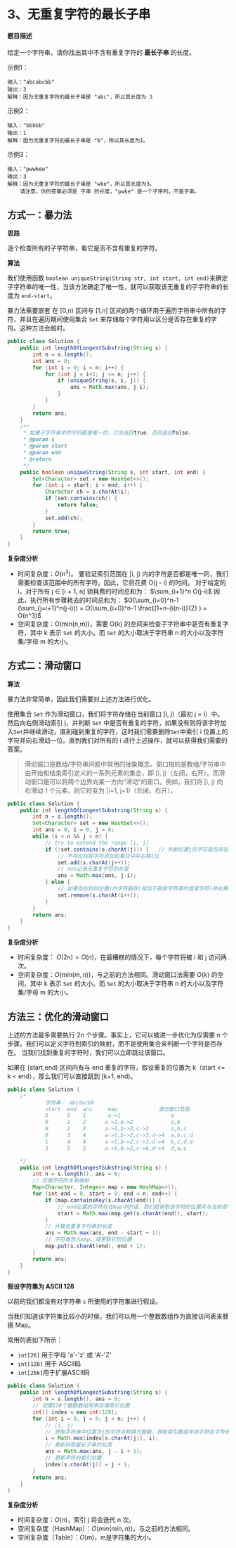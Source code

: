 # 3、无重复字符的最长子串

#### 题目描述

给定一个字符串，请你找出其中不含有重复字符的 **最长子串** 的长度。

示例1：

```shell
输入："abcabcbb"
输出：3
解释：因为无重复字符的最长子串是 "abc"，所以其长度为 3
```

示例2：

```shell
输入："bbbbb"
输出：1
解释：因为无重复字符的最长子串是 "b"，所以其长度为1。
```

示例3：

```shell
输入："pwwkew"
输出：3
解释：因为无重复字符的最长子串是 "wke"，所以其长度为3。
	请注意，你的答案必须是 子串 的长度，"pwke" 是一个子序列，不是子串。
```

## 方式一：暴力法

**思路**

逐个检查所有的子字符串，看它是否不含有重复的字符。

**算法**

我们使用函数 `boolean uniqueString(String str, int start, int end)`来确定子字符串的唯一性，当该方法确定了唯一性，就可以获取该无重复的子字符串的长度为 `end-start`。

暴力法需要嵌套 在 [0,n) 区间与 [1,n] 区间的两个循环用于遍历字符串中所有的字符，并且在遍历期间使用集合 `Set` 来存储每个字符用以区分是否存在重复的字符。这种方法会超时。

```java
public class Solution {
    public int lengthOfLongestSubstring(String s) {
        int n = s.length();
        int ans = 0;
        for (int i = 0; i < n; i++) {
            for (int j = i+1; j <= n; j++) {
                if (uniqueString(s, i, j)) {
                    ans = Math.max(ans, j-i);
                }
            }
        }
        return ans;
    }
    /**
     * 如果子字符串中的字符都是唯一的，它会返回true，否则返回false。
     * @param s
     * @param start
     * @param end
     * @return
     */
    public boolean uniqueString(String s, int start, int end) {
        Set<Character> set = new HashSet<>();
        for (int i = start; i < end; i++) {
            Character ch = s.charAt(i);
            if (set.contains(ch)) {
                return false;
            }
            set.add(ch);
        }
        return true;
    }
}
```

**复杂度分析**  

- 时间复杂度：$O(n^3)$。
  要验证索引范围在 [i, j) 内的字符是否都是唯一的，我们需要检查该范围中的所有字符。因此，它将花费 O(j - i) 的时间。
  对于给定的 i，对于所有 j ∈ [i + 1, n] 锁耗费的时间总和为：
  $\sum_{i+1}^n O(j-i)$
  因此，执行所有步骤耗去的时间总和为：
  $O(\sum_{i=0}^n-1 (\sum_{j=i+1}^n(j-i))) = O(\sum_{i=0}^n-1 \frac{(1+n-i)(n-i)}{2} ) = O(n^3)$
- 空间复杂度：O(min(n,m))，需要 O(k) 的空间来检查子字符串中是否有重复字符，其中 k 表示 `Set` 的大小。而 `Set` 的大小取决于字符串 n 的大小以及字符集/字母 m 的大小。


## 方式二：滑动窗口

**算法**  

暴力法非常简单，因此我们需要对上述方法进行优化。

使用集合 `Set` 作为滑动窗口，我们将字符存储在当前窗口 [i, j)（最初 j = i）中。然后向右侧滑动索引 j，并判断 `Set` 中是否有重复的字符，如果没有则将该字符加入`Set`并继续滑动，直到碰到重复的字符，这时我们需要删除`Set`中索引 i 位置上的字符并向右滑动一位。直到我们对所有的 i 进行上述操作，就可以获得我们需要的答案。

> 滑动窗口是数组/字符串问题中常用的抽象概念。窗口指的是数组/字符串中由开始和结束索引定义的一系列元素的集合，即 [i, j)（左闭，右开）。而滑动窗口是可以将两个边界向某一方向“滑动”的窗口。例如，我们将 [i, j) 向右滑动 1 个元素，则它将变为 [i+1, j+1)（左闭，右开）。


```java
public class Solution {
    public int lengthOfLongestSubstring(String s) {
        int n = s.length();
        Set<Character> set = new HashSet<>();
        int ans = 0, i = 0, j = 0;
        while (i < n && j < n) {
            // try to extend the range [i, j]
            if (!set.contains(s.charAt(j))) {	// 判断位置j的字符是否存在集合中
            	// 不存在则将字符添加到集合中并右移1位
                set.add(s.charAt(j++));
                // ans记录无重复字符的长度
                ans = Math.max(ans, j-i);
            } else {
            	// 如果存在则将位置i的字符删除(相当于删除字符串的首尾字符)并右移1位
                set.remove(s.charAt(i++));
            }
        }
        return ans;
    }
}
```

**复杂度分析**  

- 时间复杂度： $O(2n) = O(n)$，在最糟糕的情况下，每个字符将被 i 和 j 访问两次。
- 空间复杂度：$O(min(m,n))$，与之前的方法相同。滑动窗口法需要 $O(k)$ 的空间，其中 k 表示 `Set` 的大小。而 `Set` 的大小取决于字符串 n 的大小以及字符集/字母 m 的大小。


## 方法三：优化的滑动窗口

上述的方法最多需要执行 2n 个步骤。事实上，它可以被进一步优化为仅需要 n 个步骤。我们可以定义字符到索引的映射，而不是使用集合来判断一个字符是否存在。 当我们找到重复的字符时，我们可以立即跳过该窗口。

如果在 [start,end) 区间内有与 end 重复的字符，假设重复的位置为 k（start <= k < end），那么我们可以直接跳到 [k+1, end)。

```java
public class Solution {
    /*
            字符串： abcdacbb
            start  end  ans     map             滑动窗口范围
            0      0    1       a->1                a
            0      1    2      a->1,b->2            a,b
            0      2    3      a->1,b->2,c->3       a,b,c
            0      3    4      a->1,b->2,c->3,d->4  a,b,c,d
            1      4    4      a->5,b->2,c->3,d->4  b,c,d,a
            3      5    5      a->5,b->2,c->6,d->4  d,a,c

    */
    public int lengthOfLongestSubstring(String s) {
        int n = s.length(), ans = 0;
        // 存储字符的关系映射
        Map<Character, Integer> map = new HashMap<>();
        for (int end = 0, start = 0; end < n; end++) {
            if (map.containsKey(s.charAt(end))) {
                // end位置的字符存在map中的话，我们就获取该字符的位置并与当前首字母位置start比较获取最大值
                start = Math.max(map.get(s.charAt(end)), start);
            }
            // 计算无重复字符串的长度
            ans = Math.max(ans, end - start + 1);
            // 字符串放入map，或更新它的位置
            map.put(s.charAt(end), end + 1);
        }
        return ans;
    }
}
```

**假设字符集为 ASCII 128**  

以前的我们都没有对字符串 `s` 所使用的字符集进行假设。

当我们知道该字符集比较小的时侯，我们可以用一个整数数组作为直接访问表来替换 Map。

常用的表如下所示：

- `int[26]` 用于字母 'a'-'z' 或 ‘A’-'Z'
- `int[128]` 用于 ASCII码
- `int[256]`用于扩展ASCII码

```java
public class Solution {
    public int lengthOfLongestSubstring(String s) {
        int n = s.length(), ans = 0;
        // 创建128个整数数组用来存储索引位置
        int[] index = new int[128];
        for (int i = 0, j = 0; j < n; j++) {
        	// [i, j)
        	// 获取字符串中位置为j的字符并转换为整数，获取索引数组中该字符在字符串中的索引位置与i比较获取开始位置
            i = Math.max(index[s.charAt(j)], i);
            // 重新获取最长子串的长度
            ans = Math.max(ans, j - i + 1);
            // 更新字符的索引位置
            index[s.charAt(j)] = j + 1;
        }
        return ans;
    }
}
```

**复杂度分析**  

- 时间复杂度：$O(n)$，索引 j 将会迭代 n 次。
- 空间复杂度（HashMap）：$O(min(min,n))$，与之前的方法相同。
- 空间复杂度（Table）：$O(m)$，m是字符集的大小。
